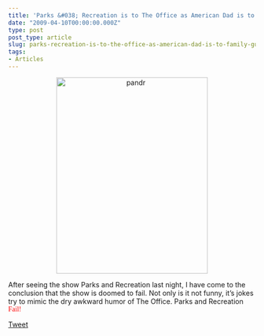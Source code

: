 ```yaml
---
title: 'Parks &#038; Recreation is to The Office as American Dad is to Family Guy'
date: "2009-04-10T00:00:00.000Z"
type: post 
post_type: article
slug: parks-recreation-is-to-the-office-as-american-dad-is-to-family-guy
tags: 
- Articles
---
```

<p style="text-align: center;">
  <a href="/uploads/2009/pandr.jpg"><img class="size-full wp-image-196  aligncenter" title="pandr" src="/uploads/2009/pandr.jpg" alt="pandr" width="308" height="400" /></a>
</p>

After seeing the show Parks and Recreation last night, I have come to the conclusion that the show is doomed to fail. Not only is it not funny, it&#8217;s jokes try to mimic the dry awkward humor of The Office. Parks and Recreation <span style="font-family: mceinline;color:red;">Fail!</span>

<div style="">
  <a href="http://twitter.com/share" class="twitter-share-button" data-count="horizontal" data-text="Parks & Recreation is to The Office as American Dad is to Family Guy" data-url="http://brandontreb.com/parks-recreation-is-to-the-office-as-american-dad-is-to-family-guy"  data-via="brandontreb" data-related="brandontreb:">Tweet</a>
</div>
